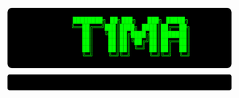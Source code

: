 <div align="center">

<!-- ASCII Art Header -->
<pre style="color: #00ff00; background-color: #000000; padding: 20px; border-radius: 10px; font-family: 'Courier New', monospace;">
      ████████╗ ██╗███╗   ███╗ █████╗
      ╚══██╔══╝███║████╗ ████║██╔══██╗
         ██║   ╚██║██╔████╔██║███████║
         ██║    ██║██║╚██╔╝██║██╔══██║
         ██║    ██║██║ ╚═╝ ██║██║  ██║
         ╚═╝    ╚═╝╚═╝     ╚═╝╚═╝  ╚═╝
</pre>

<p style="color: #00ff00; font-weight: bold;"></p>

<pre style="color: #00ff00; background-color: #000000; padding: 10px; border-radius: 5px; font-family: 'Courier New', monospace;">

</pre>

</div>
